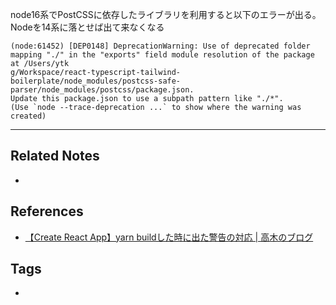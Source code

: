 node16系でPostCSSに依存したライブラリを利用すると以下のエラーが出る。
Nodeを14系に落とせば出て来なくなる
```
(node:61452) [DEP0148] DeprecationWarning: Use of deprecated folder mapping "./" in the "exports" field module resolution of the package at /Users/ytk
g/Workspace/react-typescript-tailwind-boilerplate/node_modules/postcss-safe-parser/node_modules/postcss/package.json.
Update this package.json to use a subpath pattern like "./*".
(Use `node --trace-deprecation ...` to show where the warning was created)
```

----
## Related Notes
- 

## References
- [【Create React App】yarn buildした時に出た警告の対応 | 高木のブログ](https://takagi.blog/create-react-app-yarn-build-warning/)

## Tags
- 